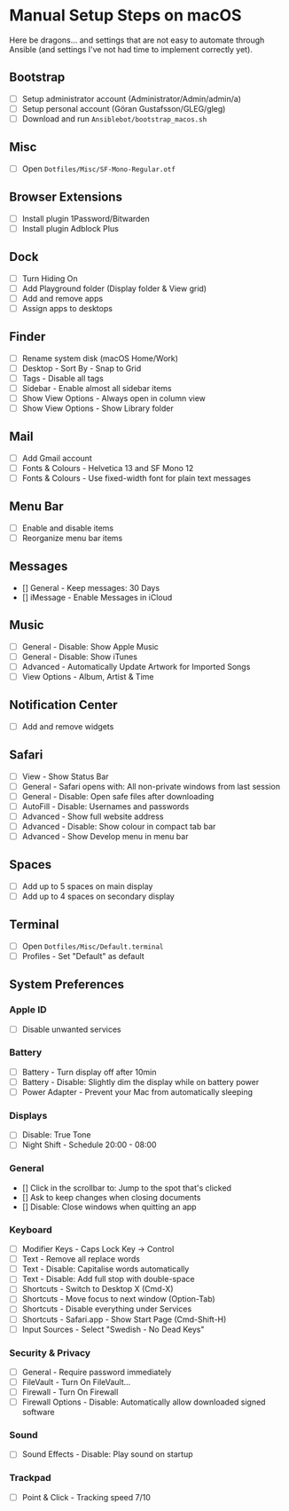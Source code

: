 # Manual Setup Steps on macOS

Here be dragons... and settings that are not easy to automate through Ansible
(and settings I've not had time to implement correctly yet).

## Bootstrap
- [ ] Setup administrator account (Administrator/Admin/admin/a)
- [ ] Setup personal account (Göran Gustafsson/GLEG/gleg)
- [ ] Download and run `Ansiblebot/bootstrap_macos.sh`

## Misc
- [ ] Open `Dotfiles/Misc/SF-Mono-Regular.otf`

## Browser Extensions
- [ ] Install plugin 1Password/Bitwarden
- [ ] Install plugin Adblock Plus

## Dock
- [ ] Turn Hiding On
- [ ] Add Playground folder (Display folder & View grid)
- [ ] Add and remove apps
- [ ] Assign apps to desktops

## Finder
- [ ] Rename system disk (macOS Home/Work)
- [ ] Desktop - Sort By - Snap to Grid
- [ ] Tags - Disable all tags
- [ ] Sidebar - Enable almost all sidebar items
- [ ] Show View Options - Always open in column view
- [ ] Show View Options - Show Library folder

## Mail
- [ ] Add Gmail account
- [ ] Fonts & Colours - Helvetica 13 and SF Mono 12
- [ ] Fonts & Colours - Use fixed-width font for plain text messages

## Menu Bar
- [ ] Enable and disable items
- [ ] Reorganize menu bar items

## Messages
- [] General - Keep messages: 30 Days
- [] iMessage - Enable Messages in iCloud

## Music
- [ ] General - Disable: Show Apple Music
- [ ] General - Disable: Show iTunes
- [ ] Advanced - Automatically Update Artwork for Imported Songs
- [ ] View Options - Album, Artist & Time

## Notification Center
- [ ] Add and remove widgets

## Safari
- [ ] View - Show Status Bar
- [ ] General - Safari opens with: All non-private windows from last session
- [ ] General - Disable: Open safe files after downloading
- [ ] AutoFill - Disable: Usernames and passwords
- [ ] Advanced - Show full website address
- [ ] Advanced - Disable: Show colour in compact tab bar
- [ ] Advanced - Show Develop menu in menu bar

## Spaces
- [ ] Add up to 5 spaces on main display
- [ ] Add up to 4 spaces on secondary display

## Terminal
- [ ] Open `Dotfiles/Misc/Default.terminal`
- [ ] Profiles - Set "Default" as default

## System Preferences

### Apple ID
- [ ] Disable unwanted services

### Battery
- [ ] Battery - Turn display off after 10min
- [ ] Battery - Disable: Slightly dim the display while on battery power
- [ ] Power Adapter - Prevent your Mac from automatically sleeping

### Displays
- [ ] Disable: True Tone
- [ ] Night Shift - Schedule 20:00 - 08:00

### General
- [] Click in the scrollbar to: Jump to the spot that's clicked
- [] Ask to keep changes when closing documents
- [] Disable: Close windows when quitting an app

### Keyboard
- [ ] Modifier Keys - Caps Lock Key -> Control
- [ ] Text - Remove all replace words
- [ ] Text - Disable: Capitalise words automatically
- [ ] Text - Disable: Add full stop with double-space
- [ ] Shortcuts - Switch to Desktop X (Cmd-X)
- [ ] Shortcuts - Move focus to next window (Option-Tab)
- [ ] Shortcuts - Disable everything under Services
- [ ] Shortcuts - Safari.app - Show Start Page (Cmd-Shift-H)
- [ ] Input Sources - Select "Swedish - No Dead Keys"

### Security & Privacy
- [ ] General - Require password immediately
- [ ] FileVault - Turn On FileVault...
- [ ] Firewall - Turn On Firewall
- [ ] Firewall Options - Disable: Automatically allow downloaded signed software

### Sound
- [ ] Sound Effects - Disable: Play sound on startup

### Trackpad
- [ ] Point & Click - Tracking speed 7/10
